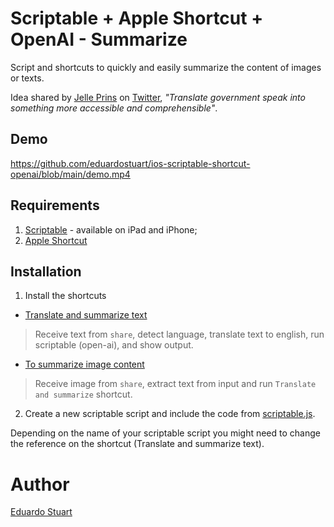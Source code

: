 # Scriptable + Apple Shortcut + OpenAI - Summarize

Script and shortcuts to quickly and easily summarize the content of images or texts.

Idea shared by [Jelle Prins](https://twitter.com/jelleprins/status/1616732334514122752) on [Twitter](https://twitter.com/eduardostuart/status/1616737195423059968), _"Translate government speak into something more accessible and comprehensible"_.

## Demo

https://github.com/eduardostuart/ios-scriptable-shortcut-openai/blob/main/demo.mp4

## Requirements

1. [Scriptable](https://apps.apple.com/us/app/scriptable/id1405459188) - available on iPad and iPhone;
1. [Apple Shortcut](https://apps.apple.com/us/app/shortcuts/id915249334)

## Installation

1. Install the shortcuts

- [Translate and summarize text](https://www.icloud.com/shortcuts/750d98055431431bbbb5ffbac93b720b)

> Receive text from `share`, detect language, translate text to english, run scriptable (open-ai), and show output.

- [To summarize image content](https://www.icloud.com/shortcuts/a3b4432905784842979c666d620fdea2)

> Receive image from `share`, extract text from input and run `Translate and summarize` shortcut.

2. Create a new scriptable script and include the code from [scriptable.js](./scriptable.js).

Depending on the name of your scriptable script you might need to change the reference on the shortcut (Translate and summarize text).

# Author

[Eduardo Stuart](https://s.tuart.dev)
